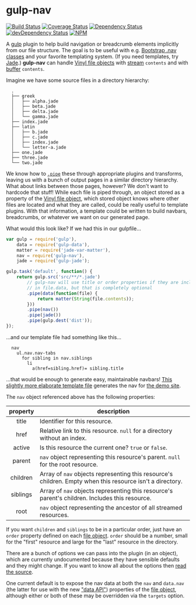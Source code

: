 gulp-nav
========

[![Build Status][travis-img]][travis-url]
[![Coverage Status][cover-img]][cover-url]
[![Dependency Status][david-img]][david-url]
[![devDependency Status][david-dep-img]][david-dep-url]
[![NPM][npmjs-img]][npmjs-url]

A [gulp](http://gulpjs.com/) plugin to help build navigation or breadcrumb
elements implicitly from our file structure. The goal is to be useful with e.g.
[Bootstrap .nav classes](http://getbootstrap.com/components/#nav) and your
favorite templating system. (If you need templates, try
[Jade](http://jade-lang.com/).) **gulp-nav** can handle
[Vinyl file objects][vfo] with [stream][stream] `contents` and with
[buffer][buffer] `contents`.

Imagine we have some source files in a directory hierarchy:
```
  .
  ├── greek
  │   ├── alpha.jade
  │   ├── beta.jade
  │   ├── delta.jade
  │   └── gamma.jade
  ├── index.jade
  ├── latin
  │   ├── b.jade
  │   ├── c.jade
  │   ├── index.jade
  │   └── letter-a.jade
  ├── one.jade
  ├── three.jade
  └── two.jade
```
We know how to [`.pipe`][pipe] these through appropriate plugins and
transforms, leaving us with a bunch of output pages in a similar directory
hierarchy. What about links between those pages, however? We don't want to
hardcode that stuff! While each file is piped through, an object stored as a
property of the [Vinyl file object][vfo], which stored object knows where other
files are located and what they are called, could be really useful to template
plugins. With that information, a template could be written to build navbars,
breadcrumbs, or whatever we want on our generated page.

What would this look like? If we had this in our gulpfile...

```javascript
var gulp = require('gulp'),
    data = require('gulp-data'),
    matter = require('jade-var-matter'),
    nav = require('gulp-nav'),
    jade = require('gulp-jade');

gulp.task('default', function() {
    return gulp.src('src/**/*.jade')
        // gulp-nav will use title or order properties if they are included
        // in file.data, but that is completely optional
        .pipe(data(function(file) {
            return matter(String(file.contents));
        }))
        .pipe(nav())
        .pipe(jade())
        .pipe(gulp.dest('dist'));
});
```
...and our template file had something like this...

```jade
  nav
    ul.nav.nav-tabs
      for sibling in nav.siblings
        li
          a(href=sibling.href)= sibling.title
```
...that would be enough to generate easy, maintainable navbars! [This slightly
more elaborate template file](test/index.jade) generates the nav for [the demo
site](http://jessaustin.github.io/gulp-nav/).

The `nav` object referenced above has the following properties:

| property | description                                                      |
| :------: | ---------------------------------------------------------------- |
| title    | Identifier for this resource.                                    |
| href     | Relative link to this resource. `null` for a directory without an index. |
| active   | Is this resource the current one? `true` or `false`.             |
| parent   | `nav` object representing this resource's parent. `null` for the root resource. |
| children | Array of `nav` objects representing this resource's children. Empty when this resource isn't a directory. |
| siblings | Array of `nav` objects representing this resource's parent's children. Includes this resource. |
| root     | `nav` object representing the ancestor of all streamed resources. |

If you want `children` and `siblings` to be in a particular order, just have an
`order` property defined on each [file object][vfo]. `order` should be a
number, small for the "first" resource and large for the "last" resource in the
directory.

There are a bunch of options we can pass into the plugin (in an object), which
are currently undocumented because they have sensible defaults and they might
change. If you want to know all about the options then [read the
source](gulp-nav.coffee#L27-L34).

One current default is to expose the nav data at both the `nav` and `data.nav`
(the latter for use with the new ["data
API"](https://github.com/colynb/gulp-data#note-to-gulp-plugin-authors))
properties of the [file object][vfo], although either or both of these may be
overridden via the `targets` option.

[travis-url]: https://travis-ci.org/jessaustin/gulp-nav "Travis"
[travis-img]: https://travis-ci.org/jessaustin/gulp-nav.svg?branch=master
[cover-url]: https://coveralls.io/r/jessaustin/gulp-nav?branch=master "Coveralls"
[cover-img]: https://coveralls.io/repos/jessaustin/gulp-nav/badge.svg?branch=master
[david-url]: https://david-dm.org/jessaustin/gulp-nav "David"
[david-img]: https://david-dm.org/jessaustin/gulp-nav.svg
[david-dep-url]: https://david-dm.org/jessaustin/gulp-nav#info=devDependencies "David for dev"
[david-dep-img]: https://david-dm.org/jessaustin/gulp-nav/dev-status.svg
[npmjs-url]: https://www.npmjs.org/package/gulp-nav "npm Registry"
[npmjs-img]: https://nodei.co/npm/gulp-nav.png?compact=true
[stream]: http://nodejs.org/api/stream.html "Node Stream"
[buffer]: http://nodejs.org/api/buffer.html "Node Buffer"
[pipe]: http://nodejs.org/api/stream.html#stream_readable_pipe_destination_options "stream.Readable.pipe()"
[vfo]: https://github.com/wearefractal/vinyl#file "Vinyl File Object"
